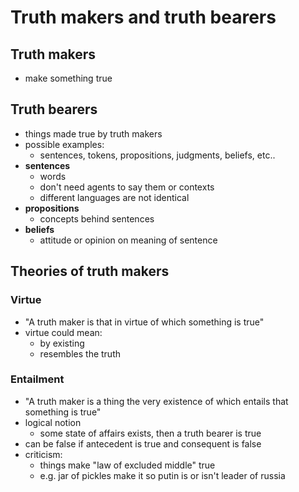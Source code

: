 # Truth makers and truth bearers

## Truth makers

- make something true

## Truth bearers

- things made true by truth makers
- possible examples:
  - sentences, tokens, propositions, judgments, beliefs, etc..
- **sentences**
  - words
  - don't need agents to say them or contexts
  - different languages are not identical
- **propositions**
  - concepts behind sentences
- **beliefs**
  - attitude or opinion on meaning of sentence

## Theories of truth makers

### Virtue

- "A truth maker is that in virtue of which something is true"
- virtue could mean:
  - by existing
  - resembles the truth

### Entailment

- "A truth maker is a thing the very existence of which entails that something is true"
- logical notion
  - some state of affairs exists, then a truth bearer is true
- can be false if antecedent is true and consequent is false
- criticism:
  - things make "law of excluded middle" true
  - e.g. jar of pickles make it so putin is or isn't leader of russia
